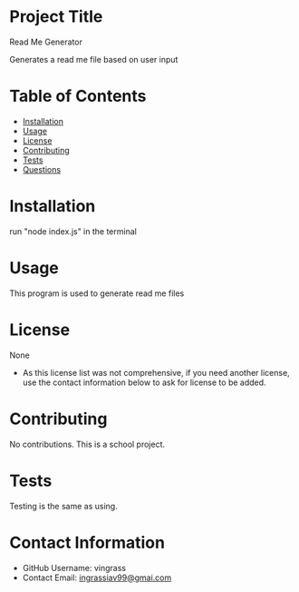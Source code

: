 
# Project Title
Read Me Generator


Generates a read me file based on user input

# Table of Contents 
* [Installation](#-Installation)
* [Usage](#-Usage)
* [License](#-Installation)
* [Contributing](#-Contributing)
* [Tests](#-Tests)
* [Questions](#-Contact-Information)
    
# Installation
run "node index.js" in the terminal

# Usage
This program is used to generate read me files

# License 
None
* As this license list was not comprehensive, if you need another license, use the contact information below to ask for license to be added. 

# Contributing 
No contributions. This is a school project.

# Tests
Testing is the same as using.

# Contact Information 
* GitHub Username: vingrass
* Contact Email: ingrassiav99@gmai.com

